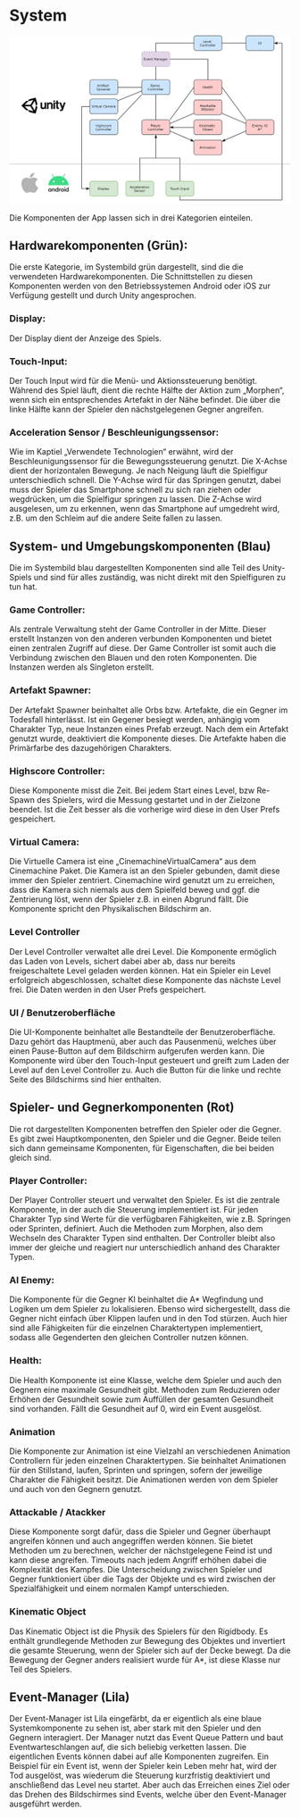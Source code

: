 # System

![Screenshot](https://raw.githubusercontent.com/EMM-Gruppe8/Morphy/gh-pages/resources/SystembildColored.png)

Die Komponenten der App lassen sich in drei Kategorien einteilen.

## Hardwarekomponenten (Grün):
Die erste Kategorie, im Systembild grün dargestellt, sind die die verwendeten Hardwarekomponenten. Die Schnittstellen zu diesen Komponenten werden von den Betriebssystemen Android oder iOS zur Verfügung gestellt und durch Unity angesprochen. 

### Display:
Der Display dient der Anzeige des Spiels. 

### Touch-Input:
Der Touch Input wird für die Menü- und Aktionssteuerung benötigt. Während des Spiel läuft, dient die rechte Hälfte der Aktion zum „Morphen“, wenn sich ein entsprechendes Artefakt in der Nähe befindet. Die über die linke Hälfte kann der Spieler den nächstgelegenen Gegner angreifen.

### Acceleration Sensor / Beschleunigungssensor:
Wie im Kaptiel „Verwendete Technologien“ erwähnt, wird der Beschleunigungssensor für die Bewegungssteuerung genutzt. Die X-Achse dient  der horizontalen Bewegung. Je nach Neigung läuft die Spielfigur unterschiedlich schnell. Die Y-Achse wird für das Springen genutzt, dabei muss der Spieler das Smartphone schnell zu sich ran ziehen oder wegdrücken, um die Spielfigur springen zu lassen. Die Z-Achse wird ausgelesen, um zu erkennen, wenn das Smartphone auf umgedreht wird, z.B. um den Schleim auf die andere Seite fallen zu lassen.

## System- und Umgebungskomponenten (Blau)
Die im Systembild blau dargestellten Komponenten sind alle Teil des Unity-Spiels und sind für alles zuständig, was nicht direkt mit den Spielfiguren zu tun hat.

### Game Controller:
Als zentrale Verwaltung steht der Game Controller in der Mitte. Dieser erstellt Instanzen von den anderen verbunden Komponenten und bietet einen zentralen Zugriff auf diese. Der Game Controller ist somit auch die Verbindung zwischen den Blauen und den roten Komponenten. Die Instanzen werden als Singleton erstellt.

### Artefakt Spawner:
Der Artefakt Spawner beinhaltet alle Orbs bzw. Artefakte, die ein Gegner im Todesfall hinterlässt.
Ist ein Gegener besiegt werden, anhängig vom Charakter Typ, neue Instanzen eines Prefab erzeugt. Nach dem ein Artefakt genutzt wurde, deaktiviert die Komponente dieses. Die Artefakte haben die Primärfarbe des dazugehörigen Charakters.

### Highscore Controller:
Diese Komponente misst die Zeit. Bei jedem Start eines Level, bzw Re-Spawn des Spielers, wird die Messung gestartet und in der Zielzone beendet. Ist die Zeit besser als die vorherige wird diese in den User Prefs gespeichert. 

### Virtual Camera:
Die Virtuelle Camera ist eine „CinemachineVirtualCamera“ aus dem Cinemachine Paket. Die Kamera ist an den Spieler gebunden, damit diese immer den Spieler zentriert. Cinemachine wird genutzt um zu erreichen, dass die Kamera sich niemals aus dem Spielfeld beweg und ggf. die Zentrierung löst, wenn der Spieler z.B. in einen Abgrund fällt. Die Komponente spricht den Physikalischen Bildschirm an.

### Level Controller
Der Level Controller verwaltet alle drei Level. Die Komponente ermöglich das Laden von Levels, sichert dabei aber ab, dass nur bereits freigeschaltete Level geladen werden können. Hat ein Spieler ein Level erfolgreich abgeschlossen, schaltet diese Komponente das nächste Level frei. Die Daten werden in den User Prefs gespeichert.

### UI / Benutzeroberfläche
Die UI-Komponente beinhaltet alle Bestandteile der Benutzeroberfläche. Dazu gehört das Hauptmenü, aber auch das Pausenmenü, welches über einen Pause-Button auf dem Bildschirm aufgerufen werden kann. Die Komponente wird über den Touch-Input gesteuert und greift zum Laden der Level auf den Level Controller zu. Auch die Button für die linke und rechte Seite des Bildschirms sind hier enthalten.

## Spieler- und Gegnerkomponenten (Rot)
Die rot dargestellten Komponenten betreffen den Spieler oder die Gegner. Es gibt zwei Hauptkomponenten, den Spieler und die Gegner. Beide teilen sich dann gemeinsame Komponenten, für Eigenschaften, die bei beiden gleich sind.

### Player Controller:
Der Player Controller steuert und verwaltet den Spieler. Es ist die zentrale Komponente, in der auch die Steuerung implementiert ist. Für jeden Charakter Typ sind Werte für die verfügbaren Fähigkeiten, wie z.B. Springen oder Sprinten, definiert. Auch die Methoden zum Morphen, also dem Wechseln des Charakter Typen sind enthalten. Der Controller bleibt also immer der gleiche und reagiert nur unterschiedlich anhand des Charakter Typen.

### AI Enemy:
Die Komponente für die Gegner KI beinhaltet die A* Wegfindung und Logiken um dem Spieler zu lokalisieren. Ebenso wird sichergestellt, dass die Gegner nicht einfach über Klippen laufen und in den Tod stürzen. Auch hier sind alle Fähigkeiten für die einzelnen Charaktertypen implementiert, sodass alle Gegenderten den gleichen Controller nutzen können.  

### Health:
Die Health Komponente ist eine Klasse, welche dem Spieler und auch den Gegnern eine maximale Gesundheit gibt. Methoden zum Reduzieren oder Erhöhen der Gesundheit sowie zum Auffüllen der gesamten Gesundheit sind vorhanden. Fällt die Gesundheit auf 0, wird ein Event ausgelöst.

### Animation
Die Komponente zur Animation ist eine Vielzahl an verschiedenen Animation Controllern für jeden einzelnen Charaktertypen. Sie beinhaltet Animationen für den Stillstand, laufen, Sprinten und springen, sofern der jeweilige Charakter die Fähigkeit besitzt. Die Animationen werden von dem Spieler und auch von den Gegnern genutzt. 

### Attackable / Atackker
Diese Komponente sorgt dafür, dass die Spieler und Gegner überhaupt angreifen können und auch angegriffen werden können. Sie bietet Methoden um zu berechnen, welcher der nächstgelegene Feind ist und kann diese angreifen. Timeouts nach jedem Angriff erhöhen dabei die Komplexität des Kampfes. Die Unterscheidung zwischen Spieler und Gegner funktioniert über die Tags der Objekte und es wird zwischen der Spezialfähigkeit und einem normalen Kampf unterschieden.

### Kinematic Object
Das Kinematic Object ist die Physik des Spielers für den Rigidbody. Es enthält grundlegende Methoden zur Bewegung des Objektes und invertiert die gesamte Steuerung, wenn der Spieler sich auf der Decke bewegt. Da die Bewegung der Gegner anders realisiert wurde für A*, ist diese Klasse nur Teil des Spielers.

## Event-Manager (Lila)
Der Event-Manager ist Lila eingefärbt, da er eigentlich als eine blaue Systemkomponente zu sehen ist, aber stark mit den Spieler und den Gegnern interagiert. Der Manager nutzt das Event Queue Pattern und baut Eventwarteschlangen auf, die sich beliebig verketten lassen. Die eigentlichen Events können dabei auf alle Komponenten zugreifen. Ein Beispiel für ein Event ist, wenn der Spieler kein Leben mehr hat, wird der Tod ausgelöst, was wiederum die Steuerung kurzfristig deaktiviert und anschließend das Level neu startet. Aber auch das Erreichen eines Ziel oder das Drehen des Bildschirmes sind Events, welche über den Event-Manager ausgeführt werden.
